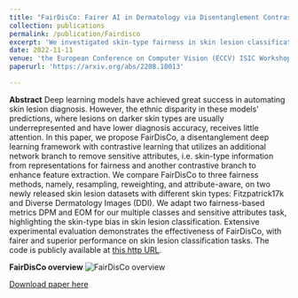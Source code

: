 ```yaml
---
title: "FairDisCo: Fairer AI in Dermatology via Disentanglement Contrastive Learning"
collection: publications
permalink: /publication/Fairdisco
excerpt: 'We investigated skin-type fairness in skin lesion classification datasets and models. We proposed FairDisCo, a novel deep neural network featuring disentangled representation learning and contrastive learning to promote fairness and boost classification accuracy.'
date: 2022-11-11
venue: 'the European Conference on Computer Vision (ECCV) ISIC Workshops'
paperurl: 'https://arxiv.org/abs/2208.10013'

---
```

**Abstract**
Deep learning models have achieved great success in automating skin lesion diagnosis. However, the ethnic disparity in these models' predictions, where lesions on darker skin types are usually underrepresented and have lower diagnosis accuracy, receives little attention. In this paper, we propose FairDisCo, a disentanglement deep learning framework with contrastive learning that utilizes an additional network branch to remove sensitive attributes, i.e. skin-type information from representations for fairness and another contrastive branch to enhance feature extraction. We compare FairDisCo to three fairness methods, namely, resampling, reweighting, and attribute-aware, on two newly released skin lesion datasets with different skin types: Fitzpatrick17k and Diverse Dermatology Images (DDI). We adapt two fairness-based metrics DPM and EOM for our multiple classes and sensitive attributes task, highlighting the skin-type bias in skin lesion classification. Extensive experimental evaluation demonstrates the effectiveness of FairDisCo, with fairer and superior performance on skin lesion classification tasks. The code is publicly available at [this http URL](https://github.com/siyi-wind/FairDisCo).

**FairDisCo overview**
![FairDisCo overview](http://nourhanb.github.io/images/Fairdisco_block.jpg)

[Download paper here](http://nourhanb.github.io/files/fairdisco.pdf)
